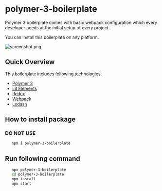 # polymer-3-boilerplate

Polymer 3 boilerplate comes with basic webpack configuration which every developer needs at the initial setup of every project.

You can install this boilerplate on any platform.

![screenshot.png](https://i.postimg.cc/2yJnM5pR/screenshot.png)

## Quick Overview

This boilerplate includes following technologies:

* [Polymer 3](https://polymer-library.polymer-project.org/3.0/docs/about_30)
* [Lit Elements](https://lit-element.polymer-project.org/)
* [Redux](https://redux.js.org/introduction/getting-started)
* [Webpack](https://webpack.js.org/concepts/)
* [Lodash](https://lodash.com/docs/4.17.15)

## How to install package

### DO NOT USE 
```sh
   npm i polymer-3-boilerplate
   ```

## Run following command
```sh
   npx polymer-3-boilerplate
   cd polymer-3-boilerplate
   npm install
   npm start
   ```